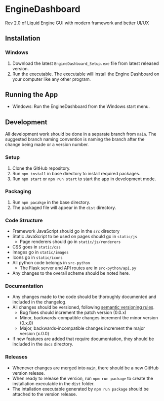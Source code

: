 # EngineDashboard
Rev 2.0 of Liquid Engine GUI with modern framework and better UI/UX


## Installation

### Windows
1. Download the latest `EngineDashboard_Setup.exe` file from latest released version.
2. Run the executable. The executable will install the Engine Dashboard on your computer like any other program.


## Running the App
- Windows: Run the EngineDashboard from the Windows start menu.


## Development
All development work should be done in a separate branch from `main`. The suggested branch naming convention is naming the branch after the change being made or a version number.

### Setup
1. Clone the GitHub repository.
2. Run `npm install` in base directory to install required packages.
3. Run `npm start` or `npm run start` to start the app in development mode.

### Packaging
1. Run `npm pacakge` in the base directory.
2. The packaged file will appear in the `dist` directory.

### Code Structure
- Framework JavaScript should go in the `src` directory
- Static JavaScript to be used on pages should go in `static/js`
  - Page renderers  should go in `static/js/renderers`
- CSS goes in `static/css`
- Images go in `static/images`
- Icons go in `static/icons`
- All python code belongs in `src-python`
  - The Flask server and API routes are in `src-python/api.py`
- Any changes to the overall scheme should be noted here.

### Documentation
- Any changes made to the code should be thoroughly documented and included in the changelog.
- All changes should be versioned, following [semantic versioning rules](https://semver.org/).
  - Bug fixes should increment the patch version (0.0.x)
  - Minor, backwards-compatible changes increment the minor version (0.x.0)
  - Major, backwards-incompatible changes increment the major version (x.0.0)
- If new features are added that require documentation, they should be included in the `docs` directory.

### Releases
- Whenever changes are merged into `main`, there should be a new GitHub version release.
- When ready to release the version, run `npm run package` to create the installation executable in the `dist` folder.
- The intallation executable generated by `npm run package` should be attached to the version release.
